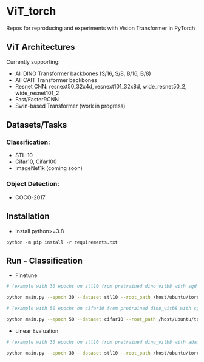 # ViT_torch
Repos for reproducing and experiments with Vision Transformer in PyTorch

## ViT Architectures
Currently supporting:
- All DINO Transformer backbones (S/16, S/8, B/16, B/8)
- All CAIT Transformer backbones
- Resnet CNN: resnext50_32x4d, resnext101_32x8d, wide_resnet50_2, wide_resnet101_2
- Fast/FasterRCNN
- Swin-based Transformer (work in progress)
## Datasets/Tasks
### Classification:
- STL-10
- Cifar10, Cifar100
- ImageNet1k (coming soon)
### Object Detection:
- COCO-2017
## Installation
- Install python>=3.8
```
python -m pip install -r requirements.txt
```
## Run - Classification
- Finetune
```bash
# (example with 30 epochs on stl10 from pretrained dino_vitb8 with sgd at 0.001 initial learning rate, 4 fc layers)

python main.py --epoch 30 --dataset stl10 --root_path /host/ubuntu/torch --bs 128 --pretrained --arch dino_vitb8 --opt sgd --lr 0.001 --fc 256 128 32

# (example with 50 epochs on cifar10 from pretrained dino_vitb8 with sgd at 0.01 initial learning rate, 1 fc layers)

python main.py --epoch 50 --dataset cifar10 --root_path /host/ubuntu/torch --bs 128 --pretrained --arch dino_vits16 --opt sgd --lr 0.01
```
- Linear Evaluation
```bash
# (example with 30 epochs on stl10 from pretrained dino_vitb8 with adamw at 0.001 initial learning rate, 3 fc layers)

python main.py --epoch 30 --dataset stl10 --root_path /host/ubuntu/torch --bs 128 --pretrained --arch dino_vitb8 --lineareval --opt adamw --lr 0.001 --fc 256 128 32
```
